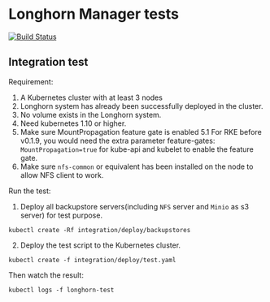 # Longhorn Manager tests
[![Build Status](http://drone-publish.rancher.io/api/badges/longhorn/longhorn-tests/status.svg)](http://drone-publish.rancher.io/longhorn/longhorn-tests)

## Integration test

Requirement:
1. A Kubernetes cluster with at least 3 nodes
2. Longhorn system has already been successfully deployed in the cluster.
3. No volume exists in the Longhorn system.
4. Need kubernetes 1.10 or higher.
5. Make sure MountPropagation feature gate is enabled
   5.1 For RKE before v0.1.9, you would need the extra parameter feature-gates: `MountPropagation=true` for kube-api and kubelet to enable the feature gate.
6. Make sure `nfs-common` or equivalent has been installed on the node to allow NFS client to work.

Run the test:
1. Deploy all backupstore servers(including `NFS` server and `Minio` as s3 server) for test purpose.
```
kubectl create -Rf integration/deploy/backupstores
```
2. Deploy the test script to the Kubernetes cluster.
```
kubectl create -f integration/deploy/test.yaml
```

Then watch the result:
```
kubectl logs -f longhorn-test
```

